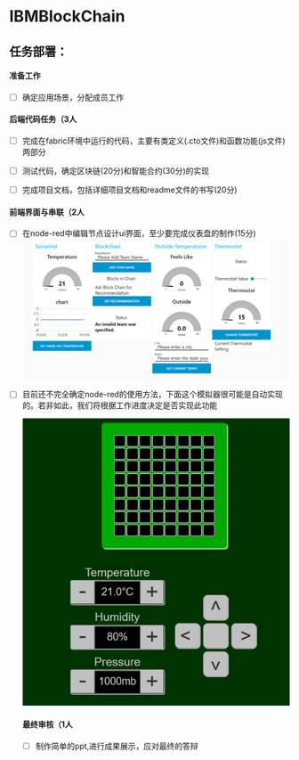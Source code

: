 # IBMBlockChain

## 任务部署：

#### 准备工作

- [ ] 确定应用场景，分配成员工作



#### 后端代码任务（3人

- [ ] 完成在fabric环境中运行的代码，主要有类定义(.cto文件)和函数功能(js文件)两部分
- [ ] 测试代码，确定区块链(20分)和智能合约(30分)的实现
- [ ] 完成项目文档，包括详细项目文档和readme文件的书写(20分)



#### 前端界面与串联（2人

- [ ] 在node-red中编辑节点设计ui界面，至少要完成仪表盘的制作(15分)![1563177802811](images/1563177802811.png)

- [ ] 目前还不完全确定node-red的使用方法，下面这个模拟器很可能是自动实现的。若非如此，我们将根据工作进度决定是否实现此功能

  ![1563177774421](images/1563177774421.png)

  

  #### 最终审核（1人

  - [ ] 制作简单的ppt,进行成果展示，应对最终的答辩

  




